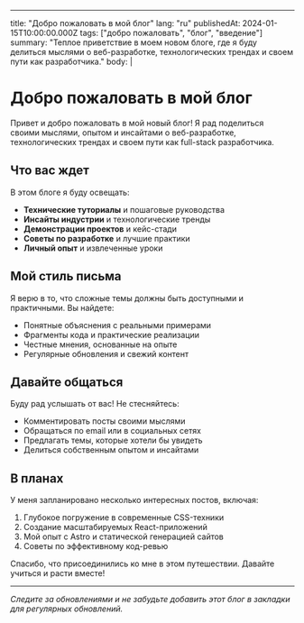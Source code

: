 ---
title: "Добро пожаловать в мой блог"
lang: "ru"
publishedAt: 2024-01-15T10:00:00.000Z
tags: ["добро пожаловать", "блог", "введение"]
summary: "Теплое приветствие в моем новом блоге, где я буду делиться мыслями о веб-разработке, технологических трендах и своем пути как разработчика."
body: |
  # Добро пожаловать в мой блог

  Привет и добро пожаловать в мой новый блог! Я рад поделиться своими мыслями, опытом и инсайтами о веб-разработке, технологических трендах и своем пути как full-stack разработчика.

  ## Что вас ждет

  В этом блоге я буду освещать:

  - **Технические туториалы** и пошаговые руководства
  - **Инсайты индустрии** и технологические тренды
  - **Демонстрации проектов** и кейс-стади
  - **Советы по разработке** и лучшие практики
  - **Личный опыт** и извлеченные уроки

  ## Мой стиль письма

  Я верю в то, что сложные темы должны быть доступными и практичными. Вы найдете:

  - Понятные объяснения с реальными примерами
  - Фрагменты кода и практические реализации
  - Честные мнения, основанные на опыте
  - Регулярные обновления и свежий контент

  ## Давайте общаться

  Буду рад услышать от вас! Не стесняйтесь:

  - Комментировать посты своими мыслями
  - Обращаться по email или в социальных сетях
  - Предлагать темы, которые хотели бы увидеть
  - Делиться собственным опытом и инсайтами

  ## В планах

  У меня запланировано несколько интересных постов, включая:

  1. Глубокое погружение в современные CSS-техники
  2. Создание масштабируемых React-приложений
  3. Мой опыт с Astro и статической генерацией сайтов
  4. Советы по эффективному код-ревью

  Спасибо, что присоединились ко мне в этом путешествии. Давайте учиться и расти вместе!

  ---

  *Следите за обновлениями и не забудьте добавить этот блог в закладки для регулярных обновлений.*
